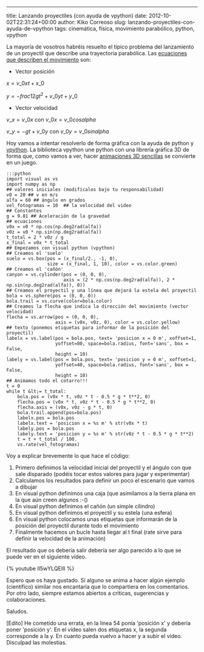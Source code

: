 ---
title: Lanzando proyectiles (con ayuda de vpython)
date: 2012-10-02T22:31:24+00:00
author: Kiko Correoso
slug: lanzando-proyectiles-con-ayuda-de-vpython
tags: cinemática, física, movimiento parabólico, python, vpython

La mayoría de vosotros habréis resuelto el típico problema del lanzamiento de un proyectil que describe una trayectoria parabólica. Las [ecuaciones que describen el movimiento](http://es.wikipedia.org/wiki/Movimiento_parab%C3%B3lico) son:

  * Vector posición

$x = v\_{0x} t + x\_0$

$y = -frac{1}{2} g t^{2} + v\_{0y} t + y\_0$

  * Vector velocidad

$v\_x = v\_{0x}$ con $v\_{0x} = v\_0 cos alpha$

$v\_y = -g t + v\_{0y}$ con $v\_{0y} = v\_0 sin alpha$

Hoy vamos a intentar resolverlo de forma gráfica con la ayuda de python y [vpython](http://www.vpython.org/index.html). La biblioteca vpython une python con una librería gráfica 3D de forma que, como vamos a ver, hacer [animaciones 3D sencillas](http://www.vpython.org/contents/docs/visual/index.html) se convierte en un juego.

    :::python
    import visual as vs
    import numpy as np
    ## valores iniciales (modifícalos bajo tu responsabilidad)
    v0 = 20 ## v en m/s
    alfa = 60 ## ángulo en grados
    vel_fotogramas = 10  ## la velocidad del video
    ## Constantes
    g = 9.81 ## Aceleración de la gravedad
    ## ecuaciones
    v0x = v0 * np.cos(np.deg2rad(alfa))
    v0z = v0 * np.sin(np.deg2rad(alfa))
    t_total = 2 * v0z / g
    x_final = v0x * t_total
    ## Empezamos con visual python (vpython)
    ## Creamos el 'suelo'
    suelo = vs.box(pos = (x_final/2., -1, 0),
                   size = (x_final, 1, 10), color = vs.color.green)
    ## Creamos el 'cañón'
    canyon = vs.cylinder(pos = (0, 0, 0),
                         axis = (2 * np.cos(np.deg2rad(alfa)), 2 * np.sin(np.deg2rad(alfa)), 0))
    ## Creamos el proyectil y una línea que dejará la estela del proyectil
    bola = vs.sphere(pos = (0, 0, 0))
    bola.trail = vs.curve(color=bola.color)
    ## Creamos la flecha que indica la dirección del movimiento (vector velocidad)
    flecha = vs.arrow(pos = (0, 0, 0),
                      axis = (v0x, v0z, 0), color = vs.color.yellow)
    ## texto (ponemos etiquetas para informar de la posición del proyectil)
    labelx = vs.label(pos = bola.pos, text= 'posicion x = 0 m', xoffset=1,
                      yoffset=80, space=bola.radius, font='sans', box = False,
                      height = 10)
    labely = vs.label(pos = bola.pos, text= 'posicion y = 0 m', xoffset=1,
                      yoffset=40, space=bola.radius, font='sans', box = False,
                      height = 10)
    ## Animamos todo el cotarro!!!
    t = 0
    while t &lt;= t_total:
        bola.pos = (v0x * t, v0z * t - 0.5 * g * t**2, 0)
        flecha.pos = (v0x * t, v0z * t - 0.5 * g * t**2, 0)
        flecha.axis = (v0x, v0z - g * t, 0)
        bola.trail.append(pos=bola.pos)
        labelx.pos = bola.pos
        labelx.text = 'posicion x = %s m' % str(v0x * t)
        labely.pos = bola.pos
        labely.text = 'posicion y = %s m' % str(v0z * t - 0.5 * g * t**2)
        t = t + t_total / 100.
        vs.rate(vel_fotogramas)

Voy a explicar brevemente lo que hace el código:

<!--more-->

  1. Primero definimos la velocidad inicial del proyectil y el ángulo con que sale disparado (podéis tocar estos valores para jugar y experimentar)
  2. Calculamos los resultados para definir un poco el escenario que vamos a dibujar
  3. En visual python definimos una caja (que asimilamos a la tierra plana en la que aún creen algunos :-()
  4. En visual python definimos el cañón (un simple cilindro)
  5. En visual python definimos el proyectil y su estela (una esfera)
  6. En visual python colocamos unas etiquetas que informarán de la posición del proyectil durante todo el movimiento
  7. Finalmente hacemos un bucle hasta llegar al t final (rate sirve para definir la velocidad de la animación)

El resultado que os debería salir debería ser algo parecido a lo que se puede ver en el siguiente vídeo.

{% youtube Il5wYLQEllI %}

Espero que os haya gustado. Si alguno se anima a hacer algún ejemplo (científico) similar nos encantaría que lo compartiera en los comentarios. Por otro lado, siempre estamos abiertos a críticas, sugerencias y colaboraciones.

Saludos.

[Edito] He cometido una errata, en la línea 54 ponía 'posición x' y debería poner 'posición y'. En el vídeo salen dos etiquetas x, la segunda corresponde a la y. En cuanto pueda vuelvo a hacer y a subir el vídeo. Disculpad las molestias.
